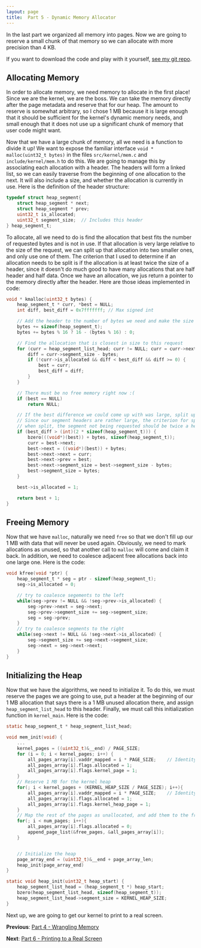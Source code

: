 ```yaml
---
layout: page
title:  Part 5 - Dynamic Memory Allocator
---
```

In the last part we organized all memory into pages.  Now we are going to reserve a small chunk of that memory so we can allocate with more precision than  4 KB.

If you want to download the code and play with it yourself, [see my git repo](https://github.com/jsandler18/raspi-kernel/tree/cf8329869218a8f7a0278e495734010d2cb0a9b1).

## Allocating Memory
In order to allocate memory, we need memory to allocate in the first place!  Since we are the
kernel, we are the boss.  We can take the memory directly after the page metadata and reserve that for our heap.  The amount to reserve is somewhat arbitrary, so I chose 1 MB because it is
large enough that it should be sufficient for the kernel's dynamic memory needs, and small enough that it does not use up a significant chunk of memory that user code might want.

Now that we have a large chunk of memory, all we need is a function to divide it up!  We want to expose the familiar interface `void * malloc(uint32_t bytes)` in the files `src/kernel/mem.c` and `include/kernel/mem.h` to do this.
We are going to manage this by associating each allocation with a header.  The headers will form a linked list, so we can easily traverse from the beginning of one
allocation to the next.  It will also include a size, and whether the allocation is currently in use.  Here is the definition of the header structure:

``` c
typedef struct heap_segment{
    struct heap_segment * next;
    struct heap_segment * prev;
    uint32_t is_allocated;
    uint32_t segment_size;  // Includes this header
} heap_segment_t;
```

To allocate, all we need to do is find the allocation that best fits the number of requested bytes and is not in use. If that allocation is very large relative to the
size of the request, we can split up that allocation into two smaller ones, and only use one of them.  The criterion that I used to determine if an allocation needs to be
split is if the allocation is at least twice the size of a header, since it doesn't do much good to have many allocations that are half header and half data.  Once we have an allocation, we jus return a pointer to the memory directly after the header.  Here are those ideas implemented in code:

``` c
void * kmalloc(uint32_t bytes) {
    heap_segment_t * curr, *best = NULL;
    int diff, best_diff = 0x7fffffff; // Max signed int

    // Add the header to the number of bytes we need and make the size 16 byte aligned
    bytes += sizeof(heap_segment_t);
    bytes += bytes % 16 ? 16 - (bytes % 16) : 0;

    // Find the allocation that is closest in size to this request
    for (curr = heap_segment_list_head; curr != NULL; curr = curr->next) {
        diff = curr->segment_size - bytes;
        if (!curr->is_allocated && diff < best_diff && diff >= 0) {
            best = curr;
            best_diff = diff;
        }
    }

    // There must be no free memory right now :(
    if (best == NULL)
        return NULL;

    // If the best difference we could come up with was large, split up this segment into two.
    // Since our segment headers are rather large, the criterion for splitting the segment is that
    // when split, the segment not being requested should be twice a header size
    if (best_diff > (int)(2 * sizeof(heap_segment_t))) {
        bzero(((void*)(best)) + bytes, sizeof(heap_segment_t));
        curr = best->next;
        best->next = ((void*)(best)) + bytes;
        best->next->next = curr;
        best->next->prev = best;
        best->next->segment_size = best->segment_size - bytes;
        best->segment_size = bytes;
    }

    best->is_allocated = 1;

    return best + 1;
}
```

## Freeing Memory
Now that we have `malloc`, naturally we need `free` so that we don't fill up our 1 MB with data that will never be used again.  Obviously, we need to mark allocations as unused, so that another call to `malloc` will come and claim it back.  In addition, we need to coalesce adjacent free allocations back into one large one.  Here is the code:

``` c
void kfree(void *ptr) {
    heap_segment_t * seg = ptr - sizeof(heap_segment_t);
    seg->is_allocated = 0;

    // try to coalesce segements to the left
    while(seg->prev != NULL && !seg->prev->is_allocated) {
        seg->prev->next = seg->next;
        seg->prev->segment_size += seg->segment_size;
        seg = seg->prev;
    }
    // try to coalesce segments to the right
    while(seg->next != NULL && !seg->next->is_allocated) {
        seg->segment_size += seg->next->segment_size;
        seg->next = seg->next->next;
    }
}
```

## Initializing the Heap
Now that we have the algorithms, we need to initialize it.  To do this, we must reserve the pages we are going to use, put a header at the beginning of our 1 MB allocation that says there is a 1 MB unused allocation there, and assign `heap_segment_list_head` to this header. Finally, we must call this initialization function in `kernel_main`. Here is the code:

``` c
static heap_segment_t * heap_segment_list_head;

void mem_init(void) {
    ...
    kernel_pages = ((uint32_t)&__end) / PAGE_SIZE;
    for (i = 0; i < kernel_pages; i++) {
        all_pages_array[i].vaddr_mapped = i * PAGE_SIZE;    // Identity map the kernel pages
        all_pages_array[i].flags.allocated = 1;
        all_pages_array[i].flags.kernel_page = 1;
    }
    // Reserve 1 MB for the kernel heap
    for(; i < kernel_pages + (KERNEL_HEAP_SIZE / PAGE_SIZE); i++){
        all_pages_array[i].vaddr_mapped = i * PAGE_SIZE;    // Identity map the kernel pages
        all_pages_array[i].flags.allocated = 1;
        all_pages_array[i].flags.kernel_heap_page = 1;
    }
    // Map the rest of the pages as unallocated, and add them to the free list
    for(; i < num_pages; i++){
        all_pages_array[i].flags.allocated = 0;
        append_page_list(&free_pages, &all_pages_array[i]);
    }


    // Initialize the heap
    page_array_end = (uint32_t)&__end + page_array_len;
    heap_init(page_array_end)    
}

static void heap_init(uint32_t heap_start) {
    heap_segment_list_head = (heap_segment_t *) heap_start;
    bzero(heap_segment_list_head, sizeof(heap_segment_t));
    heap_segment_list_head->segment_size = KERNEL_HEAP_SIZE;
}
```

Next up, we are going to get our kernel to print to a real screen.

**Previous**:
[Part 4 - Wrangling Memory](/tutorial/wrangling-mem.html)

**Next**:
[Part 6 - Printing to a Real Screen](/tutorial/hdmi.html)
